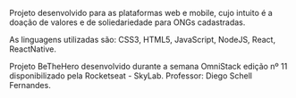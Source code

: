 Projeto desenvolvido para as plataformas web e mobile, cujo intuito é a doação de valores e de soliedariedade para ONGs cadastradas.  

As linguagens utilizadas são: CSS3, HTML5, JavaScript, NodeJS, React, ReactNative.

Projeto BeTheHero desenvolvido durante a semana OmniStack edição nº 11 disponibilizado pela Rocketseat - SkyLab. Professor: Diego Schell Fernandes.
